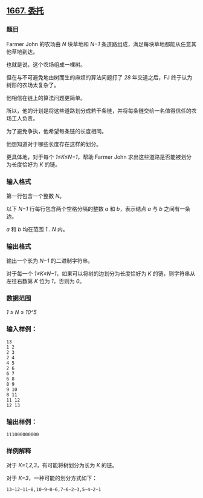 ## [1667. 委托](https://www.acwing.com/problem/content/1669/)

### 题目

Farmer John 的农场由 *N* 块草地和 *N−1* 条道路组成，满足每块草地都能从任意其他草地到达。

也就是说，这个农场组成一棵树。

但在与不可避免地由树而生的麻烦的算法问题打了 *28* 年交道之后，FJ 终于认为树形的农场太复杂了。

他相信在链上的算法问题更简单。

所以，他的计划是将这些道路划分成若干条链，并将每条链交给一名值得信任的农场工人负责。

为了避免争执，他希望每条链的长度相同。

他想知道对于哪些长度存在这样的划分。

更具体地，对于每个 *1≤K≤N−1*，帮助 Farmer John 求出这些道路是否能被划分为长度恰好为 *K* 的链。

### 输入格式

第一行包含一个整数 *N*。

以下 *N−1* 行每行包含两个空格分隔的整数 *a* 和 *b*，表示结点 *a* 与 *b* 之间有一条边。

*a* 和 *b* 均在范围 *1…N* 内。

### 输出格式

输出一个长为 *N−1* 的二进制字符串。

对于每一个 *1≤K≤N−1*，如果可以将树的边划分为长度恰好为 *K* 的链，则字符串从左往右数第 *K* 位为 *1*，否则为 *0*。

### 数据范围

*1 ≤ N ≤ 10^5*

### 输入样例：

```
13
1 2
2 3
2 4
4 5
2 6
6 7
6 8
8 9
9 10
8 11
11 12
12 13
```

### 输出样例：

```
111000000000
```

### 样例解释

对于 *K=1,2,3*，有可能将树划分为长为 *K* 的链。

对于 *K=3*，一种可能的划分方式如下：

`13−12−11−8,10−9−8−6,7−6−2−3,5−4−2−1`
